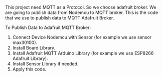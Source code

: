 This project need MQTT as a Protocol. So we choose adafruit broker. We are going to publish data from Nodemcu to MQTT broker. This is the code that we use to publish data to MQTT Adafruit Broker.

To Publish Data to Adafruit MQTT Broker:
1. Connect Device Nodemcu with Sensor (for example we use sensor max30100).
2. Install Board Library.
3. Install Adafruit MQTT Arduino Library (for example we use ESP8266 Adafruit Library).
4. Install Sensor Library if needed.
5. Apply this code.
